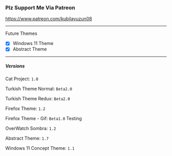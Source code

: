 ### Plz Support Me Via Patreon
https://www.patreon.com/kubilayuzun08

---
Future Themes
- [x] Windows 11 Theme
- [x] Abstract Theme
---

##### Versions
Cat Project: `1.0`

Turkish Theme Normal: `Beta2.0`

Turkish Theme Redux:  `Beta2.0`

Firefox Theme: `1.2`

Firefox Theme - Gif: `Beta1.0` Testing

OverWatch Sombra: `1.2`

Abstract Theme: `1.7`

Windows 11 Concept Theme: `1.1`
